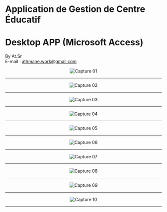 # Application de Gestion de Centre Éducatif
# Desktop APP (Microsoft Access)

By At.Sr </br>
E-mail : athmane.work@gmail.com
<center>

![Capture 01](https://github.com/AtSr-47/Gesstion-de-Centre-ducatif/blob/master/ScreenShots/Screenshot%202022-10-01%20033958.png)
		 
---------------------------------------
![Capture 02](https://github.com/AtSr-47/Gesstion-de-Centre-ducatif/blob/master/ScreenShots/Screenshot%202022-10-01%20034207.png)
		 
---------------------------------------
![Capture 03](https://github.com/AtSr-47/Gesstion-de-Centre-ducatif/blob/master/ScreenShots/Screenshot%202022-10-01%20034233.png)
		 
---------------------------------------
![Capture 04](https://github.com/AtSr-47/Gesstion-de-Centre-ducatif/blob/master/ScreenShots/Screenshot%202022-10-01%20034257.png)
		 
---------------------------------------
![Capture 05](https://github.com/AtSr-47/Gesstion-de-Centre-ducatif/blob/master/ScreenShots/Screenshot%202022-10-01%20034310.png)
		 
---------------------------------------
![Capture 06](https://github.com/AtSr-47/Gesstion-de-Centre-ducatif/blob/master/ScreenShots/Screenshot%202022-10-01%20034328.png)
		 
---------------------------------------
![Capture 07](https://github.com/AtSr-47/Gesstion-de-Centre-ducatif/blob/master/ScreenShots/Screenshot%202022-10-01%20034339.png)
		 
---------------------------------------
![Capture 08](https://github.com/AtSr-47/Gesstion-de-Centre-ducatif/blob/master/ScreenShots/Screenshot%202022-10-01%20034352.png)
		 
---------------------------------------
![Capture 09](https://github.com/AtSr-47/Gesstion-de-Centre-ducatif/blob/master/ScreenShots/Screenshot%202022-10-01%20034405.png)
		 
---------------------------------------
![Capture 10](https://github.com/AtSr-47/Gesstion-de-Centre-ducatif/blob/master/ScreenShots/Screenshot%202022-10-01%20034416.png)
		 
---------------------------------------
